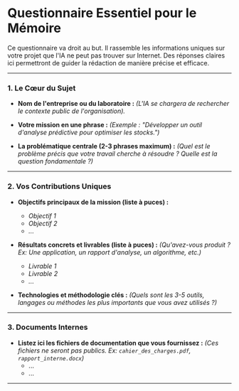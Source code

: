 # Questionnaire Essentiel pour le Mémoire

Ce questionnaire va droit au but. Il rassemble les informations uniques sur votre projet que l'IA ne peut pas trouver sur Internet. Des réponses claires ici permettront de guider la rédaction de manière précise et efficace.

---

### 1. Le Cœur du Sujet

- **Nom de l'entreprise ou du laboratoire :**
  *(L'IA se chargera de rechercher le contexte public de l'organisation).*

- **Votre mission en une phrase :**
  *(Exemple : "Développer un outil d'analyse prédictive pour optimiser les stocks.")*

- **La problématique centrale (2-3 phrases maximum) :**
  *(Quel est le problème précis que votre travail cherche à résoudre ? Quelle est la question fondamentale ?)*

---

### 2. Vos Contributions Uniques

- **Objectifs principaux de la mission (liste à puces) :**
  - *Objectif 1*
  - *Objectif 2*
  - *...*

- **Résultats concrets et livrables (liste à puces) :**
  *(Qu'avez-vous produit ? Ex: Une application, un rapport d'analyse, un algorithme, etc.)*
  - *Livrable 1*
  - *Livrable 2*
  - *...*

- **Technologies et méthodologie clés :**
  *(Quels sont les 3-5 outils, langages ou méthodes les plus importants que vous avez utilisés ?)*

---

### 3. Documents Internes

- **Listez ici les fichiers de documentation que vous fournissez :**
  *(Ces fichiers ne seront pas publics. Ex: `cahier_des_charges.pdf`, `rapport_interne.docx`)*
  - ...
  - ...

--- 